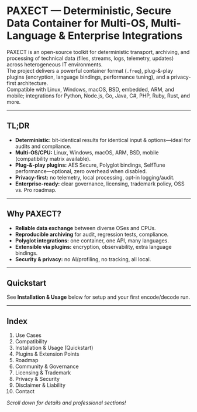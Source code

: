 # PAXECT — Deterministic, Secure Data Container for Multi-OS, Multi-Language & Enterprise Integrations

PAXECT is an open-source toolkit for deterministic transport, archiving, and processing of technical data (files, streams, logs, telemetry, updates) across heterogeneous IT environments.  
The project delivers a powerful container format (`.freq`), plug-&-play plugins (encryption, language bindings, performance tuning), and a privacy-first architecture.  
Compatible with Linux, Windows, macOS, BSD, embedded, ARM, and mobile; integrations for Python, Node.js, Go, Java, C#, PHP, Ruby, Rust, and more.

---

## TL;DR

- **Deterministic:** bit-identical results for identical input & options—ideal for audits and compliance.
- **Multi-OS/CPU:** Linux, Windows, macOS, ARM, BSD, mobile (compatibility matrix available).
- **Plug-&-play plugins:** AES Secure, Polyglot bindings, SelfTune performance—optional, zero overhead when disabled.
- **Privacy-first:** no telemetry, local processing, opt-in logging/audit.
- **Enterprise-ready:** clear governance, licensing, trademark policy, OSS vs. Pro roadmap.

---

## Why PAXECT?
- **Reliable data exchange** between diverse OSes and CPUs.
- **Reproducible archiving** for audit, regression tests, compliance.
- **Polyglot integrations:** one container, one API, many languages.
- **Extensible via plugins:** encryption, observability, extra language bindings.
- **Security & privacy:** no AI/profiling, no tracking, all local.

---

## Quickstart
See **Installation & Usage** below for setup and your first encode/decode run.

---

## Index
1. Use Cases
2. Compatibility
3. Installation & Usage (Quickstart)
4. Plugins & Extension Points
5. Roadmap
6. Community & Governance
7. Licensing & Trademark
8. Privacy & Security
9. Disclaimer & Liability
10. Contact

*Scroll down for details and professional sections!*
